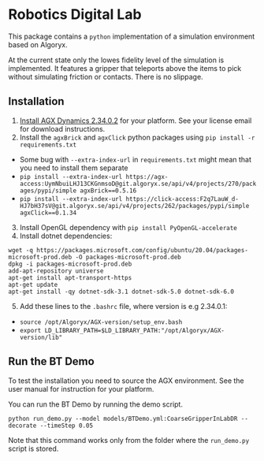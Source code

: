 # Robotics Digital Lab

This package contains a `python` implementation of a simulation environment based on Algoryx.

At the current state only the lowes fidelity level of the simulation is implemented. It features a gripper that teleports above the items to pick without simulating friction or contacts. There is no slippage.


## Installation

1. [Install AGX Dynamics 2.34.0.2](https://www.algoryx.se/documentation/complete/agx/tags/latest/UserManual/source/installation.html#) for your platform. See your license email for download instructions.
2. Install the `agxBrick` and `agxClick` python packages using `pip install -r requirements.txt`
  * Some bug with `--extra-index-url` in `requirements.txt` might mean that you need to install them separate
  * `pip install --extra-index-url https://agx-access:UymNbuiLHJ13CKGnmsoD@git.algoryx.se/api/v4/projects/270/packages/pypi/simple agxBrick==0.5.16`
  * `pip install --extra-index-url https://click-access:F2q7LauW_d-HJ7bH37sV@git.algoryx.se/api/v4/projects/262/packages/pypi/simple agxClick==0.1.34`
3. Install OpenGL dependency with `pip install PyOpenGL-accelerate`
4. Install dotnet dependencies:
```
wget -q https://packages.microsoft.com/config/ubuntu/20.04/packages-microsoft-prod.deb -O packages-microsoft-prod.deb
dpkg -i packages-microsoft-prod.deb
add-apt-repository universe
apt-get install apt-transport-https
apt-get update
apt-get install -qy dotnet-sdk-3.1 dotnet-sdk-5.0 dotnet-sdk-6.0
```
5. Add these lines to the `.bashrc` file, where version is e.g 2.34.0.1:
  * `source /opt/Algoryx/AGX-version/setup_env.bash`
  * `export LD_LIBRARY_PATH=$LD_LIBRARY_PATH:"/opt/Algoryx/AGX-version/lib"`


## Run the BT Demo
To test the installation you need to source the AGX environment. See the user manual for instruction for your platform.

You can run the BT Demo by running the demo script.
```
python run_demo.py --model models/BTDemo.yml:CoarseGripperInLabDR --decorate --timeStep 0.05
```

Note that this command works only from the folder where the `run_demo.py` script is stored.

